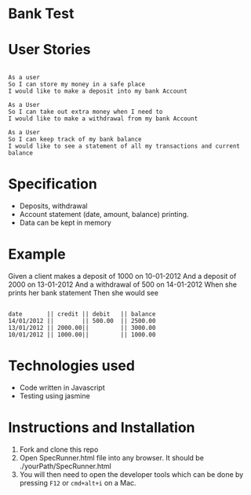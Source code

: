 # Bank Test

User Stories
============

```

As a user
So I can store my money in a safe place
I would like to make a deposit into my bank Account

As a User
So I can take out extra money when I need to
I would like to make a withdrawal from my bank Account

As a User
So I can keep track of my bank balance
I would like to see a statement of all my transactions and current balance

```

Specification
=============

* Deposits, withdrawal
* Account statement (date, amount, balance) printing.
* Data can be kept in memory

Example
=======

Given a client makes a deposit of 1000 on 10-01-2012 And a deposit of 2000 on 13-01-2012 And a withdrawal of 500 on 14-01-2012 When she prints her bank statement Then she would see

```

date       || credit || debit   || balance
14/01/2012 ||        || 500.00  || 2500.00
13/01/2012 || 2000.00||         || 3000.00
10/01/2012 || 1000.00||         || 1000.00

```

Technologies used
=================

* Code written in Javascript
* Testing using jasmine


Instructions and Installation
=============================

1. Fork and clone this repo
2. Open SpecRunner.html file into any browser. It should be ./yourPath/SpecRunner.html
3. You will then need to open the developer tools which can be done by pressing ```F12``` or ```cmd+alt+i``` on a Mac.
